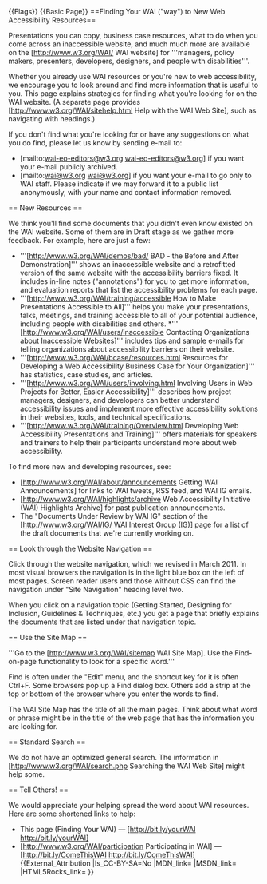 {{Flags}}
{{Basic Page}}
==Finding Your WAI ("way") to New Web Accessibility Resources==
  
  
Presentations you can copy, business case resources, what to do when you come across an inaccessible website, and much much more are available on the [http://www.w3.org/WAI/ WAI website] for '''managers, policy makers, presenters, developers, designers, and people with disabilities'''.

 
Whether you already use WAI resources or you're new to web accessibility, we encourage you to look around and find more information that is useful to you. This page explains strategies for finding what you're looking for on the WAI website. (A separate page provides [http://www.w3.org/WAI/sitehelp.html Help with the WAI Web Site], such as navigating with headings.)

 
If you don't find what you're looking for or have any suggestions on what you do find, please let us know by sending e-mail to:
* [mailto:wai-eo-editors@w3.org wai-eo-editors@w3.org] if you want your e-mail publicly archived.
* [mailto:wai@w3.org wai@w3.org] if you want your e-mail to go only to WAI staff. Please indicate if we may forward it to a public list anonymously, with your name and contact information removed.
 
== New Resources ==
 
We think you'll find some documents that you didn't even know existed on the WAI website. Some of them are in Draft stage as we gather more feedback. For example, here are just a few:
* '''[http://www.w3.org/WAI/demos/bad/ BAD - the Before and After Demonstration]''' shows an inaccessible website and a retrofitted version of the same   website with the accessibility barriers fixed. It includes in-line notes   (&quot;annotations&quot;) for you to get more information, and evaluation reports   that list the accessibility problems for each page.
* '''[http://www.w3.org/WAI/training/accessible How to Make Presentations Accessible to All]''' helps you make your presentations, talks, meetings, and training accessible to all of your potential audience, including people with disabilities and others.
*''' [http://www.w3.org/WAI/users/inaccessible Contacting Organizations about Inaccessible Websites]''' includes tips and sample e-mails for telling organizations about accessibility barriers on their website.
* '''[http://www.w3.org/WAI/bcase/resources.html Resources for Developing a Web Accessibility Business Case for Your Organization]''' has statistics, case studies, and articles.
* '''[http://www.w3.org/WAI/users/involving.html Involving Users in Web Projects for Better, Easier Accessibility]''' describes how project managers, designers, and developers can better understand accessibility issues and implement more effective accessibility solutions in their websites,  tools,  and technical specifications.
* '''[http://www.w3.org/WAI/training/Overview.html Developing Web Accessibility Presentations and Training]''' offers materials for speakers and trainers to help their participants understand more about web accessibility.
 
To find more new and developing resources, see:
* [http://www.w3.org/WAI/about/announcements Getting WAI Announcements] for links to WAI tweets, RSS feed, and WAI IG emails.
* [http://www.w3.org/WAI/highlights/archive Web Accessibility Initiative (WAI) Highlights Archive] for past publication announcements.
* The &quot;Documents Under Review by WAI IG&quot; section of the [http://www.w3.org/WAI/IG/ WAI Interest Group (IG)] page for a list of the draft documents that we're currently working on.
 
== Look through the Website Navigation ==
 
Click through the website navigation, which we revised in March 2011. In most visual browsers the navigation is in the light blue box on the left of most pages. Screen reader users and those without CSS can find the navigation under &quot;Site Navigation&quot; heading level two.

 
When you click on a navigation topic (Getting Started, Designing for Inclusion, 
Guidelines &amp; Techniques, etc.) you get a page that briefly explains the documents that are listed under that navigation topic.

 
== Use the Site Map ==
 
'''Go to the [http://www.w3.org/WAI/sitemap WAI Site Map]. Use the Find-on-page functionality to look for a specific word.'''

 
Find is often under the &quot;Edit&quot; menu, and the shortcut key for it is often Ctrl+F. Some browsers pop up a Find dialog box. Others add a strip at the top or bottom of the browser where you enter the words to find.

 
The WAI Site Map has the title of all the main pages. Think about what word or phrase might be in the title of the web page that has the information you are looking for.

 
== Standard Search ==
 
We do not have an optimized general search. The information in [http://www.w3.org/WAI/search.php Searching the WAI Web Site] might help some.

 
== Tell Others! ==
 
We would appreciate your helping spread the word about WAI resources. Here are some shortened links to help:
* This page (Finding Your WAI) &mdash; [http://bit.ly/yourWAI http://bit.ly/yourWAI]
* [http://www.w3.org/WAI/participation Participating in WAI] &mdash; [http://bit.ly/ComeThisWAI http://bit.ly/ComeThisWAI]
{{External_Attribution
|Is_CC-BY-SA=No
|MDN_link=
|MSDN_link=
|HTML5Rocks_link=
}}